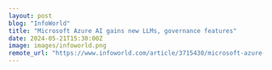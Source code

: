 ```yaml
---
layout: post
blog: "InfoWorld"
title: "Microsoft Azure AI gains new LLMs, governance features"
date: 2024-05-21T15:30:00Z
image: images/infoworld.png
remote_url: "https://www.infoworld.com/article/3715430/microsoft-azure-ai-gains-new-llms-governance-features.html#tk.rss_applicationdevelopment"
---
```

